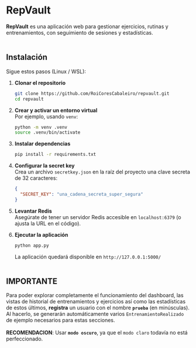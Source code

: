 # RepVault

**RepVault** es una aplicación web para gestionar ejercicios, rutinas y entrenamientos, con seguimiento de sesiones y estadísticas.  <br><br>


## Instalación

Sigue estos pasos (Linux / WSL):

1. **Clonar el repositorio**  
   ```bash
   git clone https://github.com/RoiCoresCabaleiro/repvault.git
   cd repvault
   ```

2. **Crear y activar un entorno virtual**  
   Por ejemplo, usando `venv`:
   ```bash
   python -m venv .venv
   source .venv/bin/activate
   ```

3. **Instalar dependencias**  
   ```bash
   pip install -r requirements.txt
   ```

4. **Configurar la secret key**  
   Crea un archivo `secretkey.json` en la raíz del proyecto una clave secreta de 32 caracteres:
   ```json
   {
     "SECRET_KEY": "una_cadena_secreta_super_segura"
   }
   ```

5. **Levantar Redis**  
   Asegúrate de tener un servidor Redis accesible en `localhost:6379` (o ajusta la URL en el código).

6. **Ejecutar la aplicación**  
   ```bash
   python app.py
   ```
   La aplicación quedará disponible en `http://127.0.0.1:5000/`  <br><br>


## IMPORTANTE  
Para poder explorar completamente el funcionamiento del dashboard, las vistas de historial de entrenamientos y ejercicios así como las estadísticas de estos últimos, **registra** un usuario con el nombre **`prueba`** (en minúsculas).  
Al hacerlo, se generarán automáticamente varios `EntrenamientoRealizado` de ejemplo necesarios para estas secciones.<br><br>
**RECOMENDACION**: Usar **`modo oscuro`**, ya que el `modo claro` todavía no está perfeccionado.
